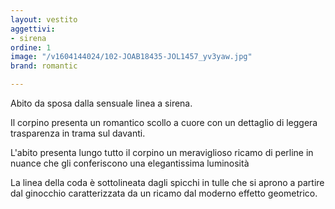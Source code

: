 ```yaml
---
layout: vestito
aggettivi:
- sirena
ordine: 1
image: "/v1604144024/102-JOAB18435-JOL1457_yv3yaw.jpg"
brand: romantic

---
```

Abito da sposa dalla sensuale linea a sirena.

Il corpino presenta un romantico scollo a cuore con un dettaglio di leggera trasparenza in trama sul davanti.

L'abito presenta lungo tutto il corpino un meraviglioso ricamo di perline in nuance che gli conferiscono una elegantissima luminosità

La linea della coda è sottolineata dagli spicchi in tulle che si aprono a partire dal ginocchio caratterizzata da un ricamo dal moderno effetto geometrico.
